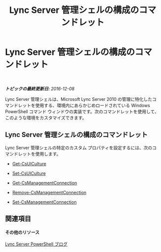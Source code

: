 ﻿---
title: Lync Server 管理シェルの構成のコマンドレット
TOCTitle: Lync Server 管理シェルの構成のコマンドレット
ms:assetid: fffc154b-24ef-457d-9b70-2b7b700f503a
ms:mtpsurl: https://technet.microsoft.com/ja-jp/library/Gg415684(v=OCS.15)
ms:contentKeyID: 48274175
ms.date: 12/10/2016
mtps_version: v=OCS.15
ms.translationtype: HT
---

# Lync Server 管理シェルの構成のコマンドレット

 

_**トピックの最終更新日:** 2016-12-08_

Lync Server 管理シェルは、Microsoft Lync Server 2010 の管理に特化したコマンドレットを使用する、環境内にあらかじめロードされている Windows PowerShell コマンド ウィンドウの実装です。次のコマンドレットを使用して、このような環境をカスタマイズできます。

## Lync Server 管理シェルの構成のコマンドレット

Lync Server 管理シェルの特定のカスタム プロパティを設定するには、次のコマンドレットを使用します。

  -   
    [Get-CsUICulture](get-csuiculture.md)

  -   
    [Set-CsUICulture](set-csuiculture.md)

  -   
    [Get-CsManagementConnection](get-csmanagementconnection.md)

  -   
    [Remove-CsManagementConnection](remove-csmanagementconnection.md)

  -   
    [Set-CsManagementConnection](set-csmanagementconnection.md)

## 関連項目

#### その他のリソース

[Lync Server PowerShell ブログ](http://go.microsoft.com/fwlink/?linkid=203150%26clcid=0x411)

